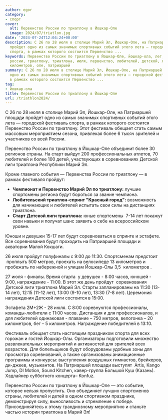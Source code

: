 ```yaml
---
author: egor
category:
- спорт
cover:
  alt: Первенство России по триатлону в Йошкар-Оле
  image: 2024/07/triatlon.jpg
date: '2024-07-24T12:04:24+00:00'
description: С 26 по 28 июля в столице Марий Эл, Йошкар-Оле, на Патриаршей площади
  пройдет одно из самых значимых спортивных событий этого лета — городской фестиваль
  спорта, в рамках которого состоится Первенство ...
keywords: Первенство России по триатлону в Йошкар-Оле, йошкар-ола, лет, марий, йошкар,
  россии, триатлону, триатлона, июля, первенство, любителей, детской, лиги, будут,
  километров, оле, патриаршей
summary: С 26 по 28 июля в столице Марий Эл, Йошкар-Оле, на Патриаршей площади пройдет
  одно из самых значимых спортивных событий этого лета — городской фестиваль спорта,
  в рамках которого состоится Первенство ...
tag:
- йошкар-ола
title: Первенство России по триатлону в Йошкар-Оле
url: /triathlon2024/
---
```


С 26 по 28 июля в столице Марий Эл, Йошкар-Оле, на Патриаршей площади пройдет одно из самых значимых спортивных событий этого лета — городской фестиваль спорта, в рамках которого состоится Первенство России по триатлону. Этот фестиваль обещает стать самым массовым мероприятием сезона, привлекая более 6 тысяч зрителей и участников со всей России.

Первенство России по триатлону в Йошкар-Оле объединит более 30 регионов страны. На старт выйдут 200 профессиональных атлетов, 70 любителей и более 100 детей, участвующих в соревнованиях Детской лиги триатлона Республики Марий Эл.

Кроме главного события — Первенства России по триатлону — в рамках фестиваля пройдут:

- **Чемпионат и Первенство Марий Эл по триатлону:** лучшие спортсмены региона будут бороться за звание чемпиона.
- **Любительский триатлон-спринт "Красный город":** возможность для начинающих и любителей испытать свои силы на дистанциях триатлона.
- **Старт Детской лиги триатлона:** юные спортсмены  7-14 лет покажут свои навыки и получат шанс заявить о себе на всероссийском уровне.

Юноши и девушки 15-17 лет будут соревноваться в спринте и эстафете. Все соревнования будут проходить на Патриаршей площади и акватории Малой Кокшаги.

26 июля пройдут полуфиналы с 9:00 до 11:30. Спортсменам предстоит  проплыть 500 метров, проехать на велосипеде 13 километров и пробежать по набережной и улицам Йошкар-Олы 3,5  километров .

27 июля - финалы. Время старта  у девушек - 8:00 часов, юношей - 9:00, награждение - 11:00. В этот же день пройдут  соревнования Детской лиги триатлона Марий Эл. Старты запланированы на 11:30 (13-14 лет), 12:15 (11-12 лет), 13:00 (9-10 лет), 13:30 (7-8 лет). Церемония награждения Детской лиги состоится в 15:00.

Эстафета 2М+2Ж - 28 июля. С 8:00 соревнуются профессионалы, команды-любители с 11:00 часов. Дистанция и для профессионалов, и для любителей одинаковая - плавание – 750 метров, велогонка – 20 километров, бег – 5 километров. Награждение победителей в 13:10.

Фестиваль обещает стать настоящим праздником спорта для всех горожан и гостей Йошкар-Олы. Организаторы подготовили множество развлекательных мероприятий и активностей для зрителей всех возрастов. Для болельщиков будут оборудованы удобные зоны для просмотра соревнований, а также организованы анимационные программы и конкурсы: выступления воздушных гимнастов, брейкеров, ди-джеев, музыкантов. На Патриаршей площади выступят  Artis, Kango Jump, DI Motion, Sound Kitchen, кавер-группа Большой Куш (Казань). Хэдлайнер субботнего концерта– Konfuz.

Первенство России по триатлону в Йошкар-Оле — это событие, которое нельзя пропустить. Оно объединяет лучших спортсменов страны, любителей и детей в одном спортивном празднике, демонстрируя силу, выносливость и стремление к победе. Присоединяйтесь к этому грандиозному мероприятию и станьте частью истории триатлона в Марий Эл!